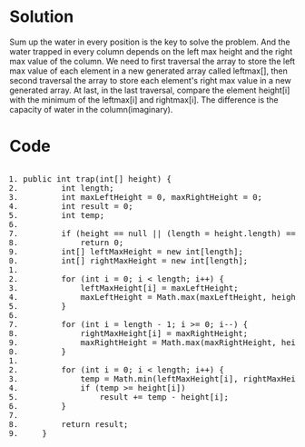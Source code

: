 
<body marginheight="0"><h1>Solution</h1>
<p>Sum up the water in every position is the key to solve the problem. And the water trapped in every column depends on the left max height and the right max value of the column. We need to first traversal the array to store the left max value of each element in a new generated array called leftmax[], then second
traversal the array to store each element's right max value  in a new generated array. At last, in the last traversal, compare the element height[i] with the minimum of the
leftmax[i] and rightmax[i]. The difference is the capacity of water in the column(imaginary).

</p>
<h1>Code</h1>
<pre><ol class="hibot"><li rel="0"><span class="keyword">public</span>&nbsp;<span class="keyword">int</span>&nbsp;trap(<span class="keyword">int</span>[]&nbsp;height)&nbsp;{&nbsp;</li><li rel="1">&nbsp;&nbsp;&nbsp;&nbsp;&nbsp;&nbsp;&nbsp;&nbsp;<span class="keyword">int</span>&nbsp;length;&nbsp;</li><li rel="1">&nbsp;&nbsp;&nbsp;&nbsp;&nbsp;&nbsp;&nbsp;&nbsp;<span class="keyword">int</span>&nbsp;maxLeftHeight&nbsp;=&nbsp;<span class="num">0</span>,&nbsp;maxRightHeight&nbsp;=&nbsp;<span class="num">0</span>;&nbsp;</li><li rel="1">&nbsp;&nbsp;&nbsp;&nbsp;&nbsp;&nbsp;&nbsp;&nbsp;<span class="keyword">int</span>&nbsp;result&nbsp;=&nbsp;<span class="num">0</span>;&nbsp;</li><li rel="1">&nbsp;&nbsp;&nbsp;&nbsp;&nbsp;&nbsp;&nbsp;&nbsp;<span class="keyword">int</span>&nbsp;temp;&nbsp;</li><li rel="1">&nbsp;</li><li rel="1">&nbsp;&nbsp;&nbsp;&nbsp;&nbsp;&nbsp;&nbsp;&nbsp;<span class="keyword">if</span>&nbsp;(height&nbsp;==&nbsp;<span class="keyword">null</span>&nbsp;||&nbsp;(length&nbsp;=&nbsp;height.length)&nbsp;==&nbsp;<span class="num">0</span>)&nbsp;</li><li rel="1">&nbsp;&nbsp;&nbsp;&nbsp;&nbsp;&nbsp;&nbsp;&nbsp;&nbsp;&nbsp;&nbsp;&nbsp;<span class="keyword">return</span>&nbsp;<span class="num">0</span>;&nbsp;</li><li rel="1">&nbsp;&nbsp;&nbsp;&nbsp;&nbsp;&nbsp;&nbsp;&nbsp;<span class="keyword">int</span>[]&nbsp;leftMaxHeight&nbsp;=&nbsp;<span class="keyword">new</span>&nbsp;<span class="keyword">int</span>[length];&nbsp;</li><li rel="1">&nbsp;&nbsp;&nbsp;&nbsp;&nbsp;&nbsp;&nbsp;&nbsp;<span class="keyword">int</span>[]&nbsp;rightMaxHeight&nbsp;=&nbsp;<span class="keyword">new</span>&nbsp;<span class="keyword">int</span>[length];&nbsp;</li><li rel="1">&nbsp;</li><li rel="1">&nbsp;&nbsp;&nbsp;&nbsp;&nbsp;&nbsp;&nbsp;&nbsp;<span class="keyword">for</span>&nbsp;(<span class="keyword">int</span>&nbsp;i&nbsp;=&nbsp;<span class="num">0</span>;&nbsp;i&nbsp;&lt;&nbsp;length;&nbsp;i++)&nbsp;{&nbsp;</li><li rel="2">&nbsp;&nbsp;&nbsp;&nbsp;&nbsp;&nbsp;&nbsp;&nbsp;&nbsp;&nbsp;&nbsp;&nbsp;leftMaxHeight[i]&nbsp;=&nbsp;maxLeftHeight;&nbsp;</li><li rel="2">&nbsp;&nbsp;&nbsp;&nbsp;&nbsp;&nbsp;&nbsp;&nbsp;&nbsp;&nbsp;&nbsp;&nbsp;maxLeftHeight&nbsp;=&nbsp;Math.max(maxLeftHeight,&nbsp;height[i]);&nbsp;</li><li rel="2">&nbsp;&nbsp;&nbsp;&nbsp;&nbsp;&nbsp;&nbsp;&nbsp;}&nbsp;</li><li rel="1">&nbsp;</li><li rel="1">&nbsp;&nbsp;&nbsp;&nbsp;&nbsp;&nbsp;&nbsp;&nbsp;<span class="keyword">for</span>&nbsp;(<span class="keyword">int</span>&nbsp;i&nbsp;=&nbsp;length&nbsp;-&nbsp;<span class="num">1</span>;&nbsp;i&nbsp;&gt;=&nbsp;<span class="num">0</span>;&nbsp;i--)&nbsp;{&nbsp;</li><li rel="2">&nbsp;&nbsp;&nbsp;&nbsp;&nbsp;&nbsp;&nbsp;&nbsp;&nbsp;&nbsp;&nbsp;&nbsp;rightMaxHeight[i]&nbsp;=&nbsp;maxRightHeight;&nbsp;</li><li rel="2">&nbsp;&nbsp;&nbsp;&nbsp;&nbsp;&nbsp;&nbsp;&nbsp;&nbsp;&nbsp;&nbsp;&nbsp;maxRightHeight&nbsp;=&nbsp;Math.max(maxRightHeight,&nbsp;height[i]);&nbsp;</li><li rel="2">&nbsp;&nbsp;&nbsp;&nbsp;&nbsp;&nbsp;&nbsp;&nbsp;}&nbsp;</li><li rel="1">&nbsp;</li><li rel="1">&nbsp;&nbsp;&nbsp;&nbsp;&nbsp;&nbsp;&nbsp;&nbsp;<span class="keyword">for</span>&nbsp;(<span class="keyword">int</span>&nbsp;i&nbsp;=&nbsp;<span class="num">0</span>;&nbsp;i&nbsp;&lt;&nbsp;length;&nbsp;i++)&nbsp;{&nbsp;</li><li rel="2">&nbsp;&nbsp;&nbsp;&nbsp;&nbsp;&nbsp;&nbsp;&nbsp;&nbsp;&nbsp;&nbsp;&nbsp;temp&nbsp;=&nbsp;Math.min(leftMaxHeight[i],&nbsp;rightMaxHeight[i]);&nbsp;</li><li rel="2">&nbsp;&nbsp;&nbsp;&nbsp;&nbsp;&nbsp;&nbsp;&nbsp;&nbsp;&nbsp;&nbsp;&nbsp;<span class="keyword">if</span>&nbsp;(temp&nbsp;&gt;=&nbsp;height[i])&nbsp;</li><li rel="2">&nbsp;&nbsp;&nbsp;&nbsp;&nbsp;&nbsp;&nbsp;&nbsp;&nbsp;&nbsp;&nbsp;&nbsp;&nbsp;&nbsp;&nbsp;&nbsp;result&nbsp;+=&nbsp;temp&nbsp;-&nbsp;height[i];&nbsp;</li><li rel="2">&nbsp;&nbsp;&nbsp;&nbsp;&nbsp;&nbsp;&nbsp;&nbsp;}&nbsp;</li><li rel="1">&nbsp;</li><li rel="1">&nbsp;&nbsp;&nbsp;&nbsp;&nbsp;&nbsp;&nbsp;&nbsp;<span class="keyword">return</span>&nbsp;result;&nbsp;</li><li rel="1">&nbsp;&nbsp;&nbsp;&nbsp;}</li></ol><code class="lang-java" style="display: none;">public int trap(int[] height) {
        int length;
        int maxLeftHeight = 0, maxRightHeight = 0;
        int result = 0;
        int temp;

        if (height == null || (length = height.length) == 0)
            return 0;
        int[] leftMaxHeight = new int[length];
        int[] rightMaxHeight = new int[length];

        for (int i = 0; i &lt; length; i++) {
            leftMaxHeight[i] = maxLeftHeight;
            maxLeftHeight = Math.max(maxLeftHeight, height[i]);
        }

        for (int i = length - 1; i &gt;= 0; i--) {
            rightMaxHeight[i] = maxRightHeight;
            maxRightHeight = Math.max(maxRightHeight, height[i]);
        }

        for (int i = 0; i &lt; length; i++) {
            temp = Math.min(leftMaxHeight[i], rightMaxHeight[i]);
            if (temp &gt;= height[i])
                result += temp - height[i];
        }

        return result;
    }</code></pre>
</body></html>
